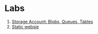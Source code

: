 # Labs
1. [Storage Account: Blobs, Queues, Tables](/StorageDemo.md)
1. [Static websie](/files/static-files-demo)